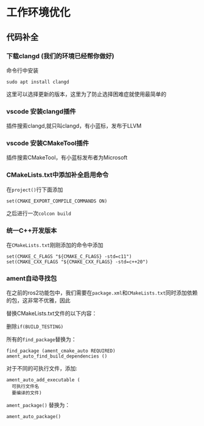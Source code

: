 # 工作环境优化

## 代码补全
### 下载clangd (我们的环境已经帮你做好)
命令行中安装
```[shell]
sudo apt install clangd
```
这里可以选择更新的版本，这里为了防止选择困难症就使用最简单的

### vscode 安装clangd插件
插件搜索clangd,就只叫clangd，有小蓝标，发布于LLVM

### vscode 安装CMakeTool插件
插件搜索CMakeTool，有小蓝标发布者为Microsoft

### CMakeLists.txt中添加补全启用命令
在`project()`行下面添加
```
set(CMAKE_EXPORT_COMPILE_COMMANDS ON)
```

之后进行一次`colcon build`

### 统一C++开发版本
在`CMakeLists.txt`刚刚添加的命令中添加
```
set(CMAKE_C_FLAGS "${CMAKE_C_FLAGS} -std=c11")
set(CMAKE_CXX_FLAGS "${CMAKE_CXX_FLAGS} -std=c++20")
```

### ament自动寻找包
在之前的ros2功能包中，我们需要在`package.xml`和`CMakeLists.txt`同时添加依赖的包，这非常不优雅，因此

替换CMakeLists.txt文件的以下内容：

删除`if(BUILD_TESTING)`

所有的`find_package`替换为：
```[cmake]
find_package (ament_cmake_auto REQUIRED)
ament_auto_find_build_dependencies ()
```

对于不同的可执行文件，添加:
```
ament_auto_add_executable (
  可执行文件名
  要编译的文件)
```

`ament_package()` 替换为：
```
ament_auto_package()
```